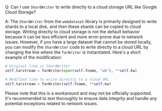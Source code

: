 Q: Can I use `ShardWriter` to write directly to a cloud storage URL like Google Cloud Storage?

A: The `ShardWriter` from the `webdataset` library is primarily designed to write shards to a local disk, and then these shards can be copied to cloud storage. Writing directly to cloud storage is not the default behavior because it can be less efficient and more error-prone due to network issues. However, if you have a large dataset that cannot be stored locally, you can modify the `ShardWriter` code to write directly to a cloud URL by changing the line where the `TarWriter` is instantiated. Here's a short example of the modification:

```python
# Original line in ShardWriter
self.tarstream = TarWriter(open(self.fname, "wb"), **self.kw)

# Modified line to write directly to a cloud URL
self.tarstream = TarWriter(self.fname, **self.kw)
```

Please note that this is a workaround and may not be officially supported. It's recommended to test thoroughly to ensure data integrity and handle any potential exceptions related to network issues.

